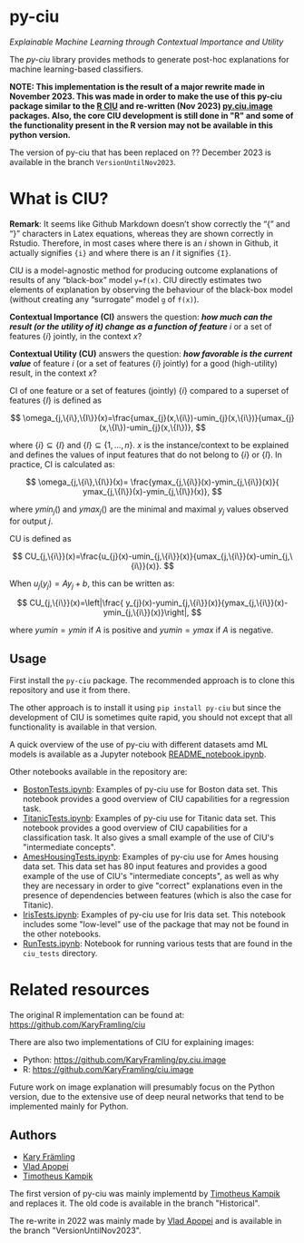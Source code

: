 # py-ciu

*Explainable Machine Learning through Contextual Importance and Utility*

The *py-ciu* library provides methods to generate post-hoc explanations for
machine learning-based classifiers.

**NOTE: This implementation is the result of a major rewrite made in November 2023. This was made in order to make the use of this py-ciu package similar to the [R CIU](https://github.com/KaryFramling/ciu) and re-written (Nov 2023) [py.ciu.image](https://github.com/KaryFramling/py.ciu.image) packages. Also, the core CIU development is still done in "R" and some of the functionality present in the R version may not be available in this python version.**

The version of py-ciu that has been replaced on ?? December 2023 is available in the branch `VersionUntilNov2023`.

# What is CIU?

**Remark**: It seems like Github Markdown doesn’t show correctly the “{”
and “}” characters in Latex equations, whereas they are shown correctly
in Rstudio. Therefore, in most cases where there is an $i$ shown in
Github, it actually signifies `{i}` and where there is an $I$ it
signifies `{I}`.

CIU is a model-agnostic method for producing outcome explanations of
results of any “black-box” model `y=f(x)`. CIU directly estimates two
elements of explanation by observing the behaviour of the black-box
model (without creating any “surrogate” model `g` of `f(x)`).

**Contextual Importance (CI)** answers the question: ***how much can the
result (or the utility of it) change as a function of feature*** $i$ or a
set of features $\{i\}$ jointly, in the context $x$?

**Contextual Utility (CU)** answers the question: ***how favorable is the
current value*** of feature $i$ (or a set of features $\{i\}$ jointly) for a good
(high-utility) result, in the context $x$?

CI of one feature or a set of features (jointly) $\{i\}$ compared to a
superset of features $\{I\}$ is defined as

$$
\omega_{j,\{i\},\{I\}}(x)=\frac{umax_{j}(x,\{i\})-umin_{j}(x,\{i\})}{umax_{j}(x,\{I\})-umin_{j}(x,\{I\})},  
$$

where $\{i\} \subseteq \{I\}$ and $\{I\} \subseteq \{1,\dots,n\}$. $x$
is the instance/context to be explained and defines the values of input
features that do not belong to $\{i\}$ or $\{I\}$. In practice, CI is
calculated as:

$$
\omega_{j,\{i\},\{I\}}(x)= \frac{ymax_{j,\{i\}}(x)-ymin_{j,\{i\}}(x)}{ ymax_{j,\{I\}}(x)-ymin_{j,\{I\}}(x)}, 
$$

where $ymin_{j}()$ and $ymax_{j}()$ are the minimal and maximal $y_{j}$
values observed for output $j$.

CU is defined as

$$
CU_{j,\{i\}}(x)=\frac{u_{j}(x)-umin_{j,\{i\}}(x)}{umax_{j,\{i\}}(x)-umin_{j,\{i\}}(x)}. 
$$

When $u_{j}(y_{j})=Ay_{j}+b$, this can be written as:

$$
CU_{j,\{i\}}(x)=\left|\frac{ y_{j}(x)-yumin_{j,\{i\}}(x)}{ymax_{j,\{i\}}(x)-ymin_{j,\{i\}}(x)}\right|, 
$$

where $yumin=ymin$ if $A$ is positive and $yumin=ymax$ if $A$ is
negative.

## Usage

First install the `py-ciu` package. The recommended approach is to clone this repository and use it from there. 

The other approach is to install it using `pip install py-ciu` but since the development of CIU is sometimes quite rapid, you should not except that all functionality is available in that version.

A quick overview of the use of py-ciu with different datasets amd ML models is available as a Jupyter notebook [README_notebook.ipynb](README_notebook.ipynb). 

Other notebooks available in the repository are:
- [BostonTests.ipynb](BostonTests.ipynb): Examples of py-ciu use for Boston data set. This notebook provides a good overview of CIU capabilities for a regression task. 
- [TitanicTests.ipynb](TitanicTests.ipynb): Examples of py-ciu use for Titanic data set. This notebook provides a good overview of CIU capabilities for a classification task. It also gives a small example of the use of CIU's "intermediate concepts". 
- [AmesHousingTests.ipynb](AmesHousingTests.ipynb): Examples of py-ciu use for Ames housing data set. This data set has 80 input features and provides a good example of the use of CIU's "intermediate concepts", as well as why they are necessary in order to give "correct" explanations even in the presence of dependencies between features (which is also the case for Titanic). 
- [IrisTests.ipynb](IrisTests.ipynb): Examples of py-ciu use for Iris data set. This notebook includes some "low-level" use of the package that may not be found in the other notebooks. 
- [RunTests.ipynb](RunTests.ipynb): Notebook for running various tests that are found in the `ciu_tests` directory. 

# Related resources

The original R implementation can be found at: <https://github.com/KaryFramling/ciu>

There are also two implementations of CIU for explaining images:

- Python: <https://github.com/KaryFramling/py.ciu.image>
- R: <https://github.com/KaryFramling/ciu.image>

Future work on image explanation will presumably focus on the Python version, due to the extensive use of deep neural networks that tend to be implemented mainly for Python.

## Authors
* [Kary Främling](https://github.com/KaryFramling)
* [Vlad Apopei](https://github.com/vladapopei/)
* [Timotheus Kampik](https://github.com/TimKam/)

The first version of py-ciu was mainly implementd by [Timotheus Kampik](https://github.com/TimKam/) and replaces it. The old code is available in the branch "Historical".

The re-write in 2022 was mainly made by [Vlad Apopei](https://github.com/vladapopei/) and is available in the branch "VersionUntilNov2023".



